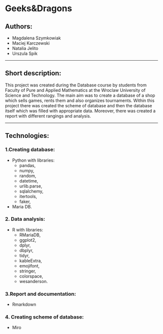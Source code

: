 # Geeks&Dragons

## Authors:
- Magdalena Szymkowiak
- Maciej Karczewski
- Natalia Jelito
- Urszula Spik
---------------------------------------------------------------------------

## Short description:
This project was created during the Database course by students from Faculty of Pure and Applied Mathematics at the Wroclaw University of Science and Technology. The main aim was to create a database
of a shop which sells games, rents them and also organizes tournaments. Within this project there was created the scheme of database and then the database itself which was filled with appropriate data. Moreover, there
was created a report with different rangings and analysis.

--------------------------------------------------------------------------------

## Technologies:
### 1.Creating database:
  - Python with libraries:
    - pandas,
    - numpy,
    - random,
    - datetime,
    - urlib.parse,
    - sqlalchemy,
    - itertools,
    - faker,
- Maria DB.

### 2. Data analysis:
- R with libraries:
  - RMariaDB,
  - ggplot2,
  - dplyr,
  - dbplyr,
  - tidyr,
  - kableExtra,
  - emojifont,
  - stringer,
  - colorspace,
  - wesanderson.
    
### 3.Report and documentation:
- Rmarkdown

### 4. Creating scheme of database:
- Miro
